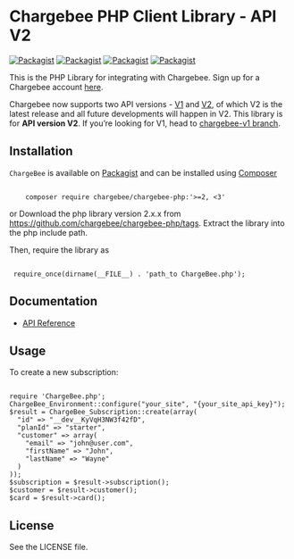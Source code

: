# Chargebee PHP Client Library - API V2

[![Packagist](https://img.shields.io/packagist/v/chargebee/chargebee-php.svg?maxAge=2592000)](https://packagist.org/packages/chargebee/chargebee-php)
[![Packagist](https://img.shields.io/packagist/dt/chargebee/chargebee-php.svg?maxAge=2592000)](https://packagist.org/packages/chargebee/chargebee-php/stats)
[![Packagist](https://img.shields.io/packagist/dm/chargebee/chargebee-php.svg?maxAge=2592000)](https://packagist.org/packages/chargebee/chargebee-php/stats)
[![Packagist](https://img.shields.io/packagist/l/chargebee/chargebee-php.svg?maxAge=2592000)](https://packagist.org/packages/chargebee/chargebee-php)

This is the PHP Library for integrating with Chargebee. Sign up for a Chargebee account [here](https://www.chargebee.com).

Chargebee now supports two API versions - [V1](https://apidocs.chargebee.com/docs/api/v1) and [V2](https://apidocs.chargebee.com/docs/api), of which V2 is the latest release and all future developments will happen in V2. This library is for <b>API version V2</b>. If you’re looking for V1, head to [chargebee-v1 branch](https://github.com/chargebee/chargebee-php/tree/chargebee-v1).

## Installation

`ChargeBee` is available on [Packagist](https://packagist.org/packages/chargebee/chargebee-php) and can be installed using [Composer](https://getcomposer.org/)

<pre><code>
	composer require chargebee/chargebee-php:'>=2, &lt;3'
</code></pre>

or
Download the php library version 2.x.x from https://github.com/chargebee/chargebee-php/tags. Extract the library into the
php include path.

Then, require the library as

<pre><code>
 require_once(dirname(__FILE__) . 'path_to ChargeBee.php');
</code></pre>

## Documentation

- <a href="https://apidocs.chargebee.com/docs/api?lang=php" target="_blank">API Reference</a>

## Usage

To create a new subscription:

<pre><code>
require 'ChargeBee.php';
ChargeBee_Environment::configure("your_site", "{your_site_api_key}");
$result = ChargeBee_Subscription::create(array(
  "id" => "__dev__KyVqH3NW3f42fD",
  "planId" => "starter",
  "customer" => array(
    "email" => "john@user.com",
    "firstName" => "John",
    "lastName" => "Wayne"
  )
));
$subscription = $result->subscription();
$customer = $result->customer();
$card = $result->card();
</code></pre>

## License

See the LICENSE file.
